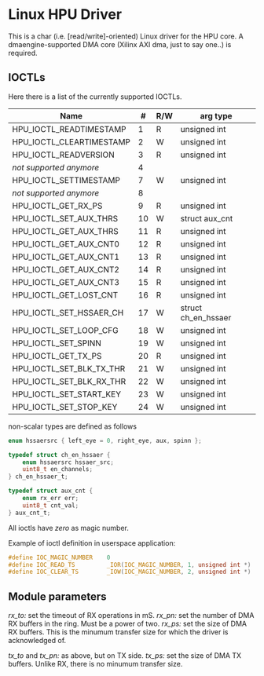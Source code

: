 Linux HPU Driver
================

This is a char (i.e. [read/write]-oriented) Linux driver for the HPU core. A dmaengine-supported DMA core (Xilinx AXI dma, just to say one..) is required.

IOCTLs
------

Here there is a list of the currently supported IOCTLs.

| Name						|# |R/W| arg type            |
|---------------------------|--|---|---------------------|
|HPU_IOCTL_READTIMESTAMP	|1 | R |    unsigned int     |
|HPU_IOCTL_CLEARTIMESTAMP	|2 | W |    unsigned int     |
|HPU_IOCTL_READVERSION 		|3 | R |    unsigned int     |
| *not supported anymore*	|4 |   |                     |
|HPU_IOCTL_SETTIMESTAMP 	|7 | W |    unsigned int     |
| *not supported anymore*	|8 |   |                     |
|HPU_IOCTL_GET_RX_PS  		|9 | R |    unsigned int     |
|HPU_IOCTL_SET_AUX_THRS 	|10| W |   struct aux_cnt    |
|HPU_IOCTL_GET_AUX_THRS	   	|11| R |    unsigned int     |
|HPU_IOCTL_GET_AUX_CNT0		|12| R |    unsigned int     |
|HPU_IOCTL_GET_AUX_CNT1		|13| R |    unsigned int     |
|HPU_IOCTL_GET_AUX_CNT2		|14| R |    unsigned int     |
|HPU_IOCTL_GET_AUX_CNT3		|15| R |    unsigned int     |
|HPU_IOCTL_GET_LOST_CNT		|16| R |    unsigned int     |
|HPU_IOCTL_SET_HSSAER_CH	|17| W | struct ch_en_hssaer |
|HPU_IOCTL_SET_LOOP_CFG		|18| W |    unsigned int     |
|HPU_IOCTL_SET_SPINN		|19| W |    unsigned int     |
|HPU_IOCTL_GET_TX_PS		|20| R |    unsigned int     |
|HPU_IOCTL_SET_BLK_TX_THR	|21| W |    unsigned int     |
|HPU_IOCTL_SET_BLK_RX_THR	|22| W |    unsigned int     |
|HPU_IOCTL_SET_START_KEY	|23| W |    unsigned int     |
|HPU_IOCTL_SET_STOP_KEY		|24| W |    unsigned int     |

non-scalar types are defined as follows

``` C
enum hssaersrc { left_eye = 0, right_eye, aux, spinn };

typedef struct ch_en_hssaer {
	enum hssaersrc hssaer_src;
	uint8_t en_channels;
} ch_en_hssaer_t;

typedef struct aux_cnt {
	enum rx_err err;
	uint8_t cnt_val;
} aux_cnt_t;

```

All ioctls have *zero* as magic number.

Example of ioctl definition in userspace application:

``` C
#define IOC_MAGIC_NUMBER	0
#define IOC_READ_TS			_IOR(IOC_MAGIC_NUMBER, 1, unsigned int *)
#define IOC_CLEAR_TS		_IOW(IOC_MAGIC_NUMBER, 2, unsigned int *)
```

Module parameters
-----------------

*rx_to:* set the timeout of RX operations in mS.
*rx_pn:* set the number of DMA RX buffers in the ring. Must be a power of two.
*rx_ps:* set the size of DMA RX buffers. This is the minumum transfer size for which the driver is acknowledged of.

*tx_to* and *tx_pn:* as above, but on TX side.
*tx_ps:* set the size of DMA TX buffers. Unlike RX, there is no minumum transfer size.
